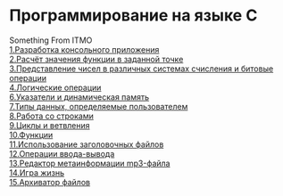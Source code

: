 # Программирование на языке С
Something From ITMO <br/>
<a href="https://github.com/babtiss/ITMO_Programming/tree/main/Programm%201%20sem/lab%201"> 1.Разработка консольного приложения </a> <br/>
<a href="https://github.com/babtiss/ITMO_Programming/tree/main/Programm%201%20sem/lab%202"> 2.Расчёт значения функции в заданной точке </a> <br/>
<a href="https://github.com/babtiss/ITMO_Programming/tree/main/Programm%201%20sem/lab%203"> 3.Представление чисел в различных системах счисления и битовые операции </a> <br/>
<a href="https://github.com/babtiss/ITMO_Programming/tree/main/Programm%201%20sem/lab%204"> 4.Логические операции </a> <br/>
<a href="https://github.com/babtiss/ITMO_Programming/tree/main/Programm%201%20sem/lab%206"> 6.Указатели и динамическая память </a> <br/>
<a href="https://github.com/babtiss/ITMO_Programming/tree/main/Programm%201%20sem/lab%207"> 7.Типы данных, определяемые пользователем </a> <br/>
<a href="https://github.com/babtiss/ITMO_Programming/tree/main/Programm%201%20sem/lab%208"> 8.Работа со строками </a> <br/>
<a href="https://github.com/babtiss/ITMO_Programming/tree/main/Programm%201%20sem/lab%209"> 9.Циклы и ветвления </a> <br/>
<a href="https://github.com/babtiss/ITMO_Programming/tree/main/Programm%201%20sem/lab%2010"> 10.Функции </a> <br/>
<a href="https://github.com/babtiss/ITMO_Programming/tree/main/Programm%201%20sem/lab%2011"> 11.Использование заголовочных файлов </a> <br/>
<a href="https://github.com/babtiss/ITMO_Programming/tree/main/Programm%201%20sem/lab%2012"> 12.Операции ввода-вывода </a> <br/>
<a href="https://github.com/babtiss/ITMO_Programming/tree/main/Programm%201%20sem/lab%2013"> 13.Редактор метаинформации mp3-файла </a> <br/>
<a href="https://github.com/babtiss/ITMO_Programming/tree/main/Programm%201%20sem/lab%2014"> 14.Игра жизнь </a> <br/>
<a href="https://github.com/babtiss/ITMO_Programming/tree/main/Programm%201%20sem/lab%2015"> 15.Архиватор файлов </a> <br/>

